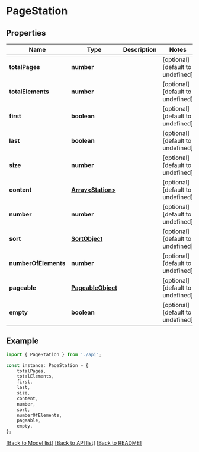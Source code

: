 # PageStation


## Properties

Name | Type | Description | Notes
------------ | ------------- | ------------- | -------------
**totalPages** | **number** |  | [optional] [default to undefined]
**totalElements** | **number** |  | [optional] [default to undefined]
**first** | **boolean** |  | [optional] [default to undefined]
**last** | **boolean** |  | [optional] [default to undefined]
**size** | **number** |  | [optional] [default to undefined]
**content** | [**Array&lt;Station&gt;**](Station.md) |  | [optional] [default to undefined]
**number** | **number** |  | [optional] [default to undefined]
**sort** | [**SortObject**](SortObject.md) |  | [optional] [default to undefined]
**numberOfElements** | **number** |  | [optional] [default to undefined]
**pageable** | [**PageableObject**](PageableObject.md) |  | [optional] [default to undefined]
**empty** | **boolean** |  | [optional] [default to undefined]

## Example

```typescript
import { PageStation } from './api';

const instance: PageStation = {
    totalPages,
    totalElements,
    first,
    last,
    size,
    content,
    number,
    sort,
    numberOfElements,
    pageable,
    empty,
};
```

[[Back to Model list]](../README.md#documentation-for-models) [[Back to API list]](../README.md#documentation-for-api-endpoints) [[Back to README]](../README.md)
